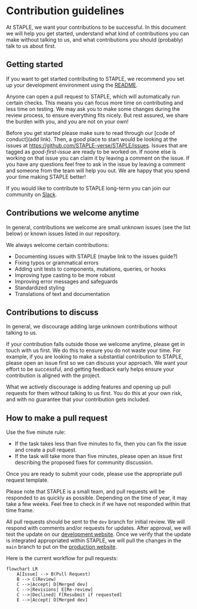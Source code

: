 # Contribution guidelines

At STAPLE, we want your contributions to be successful. In this document we will help you get started, understand what kind of contributions you can make without talking to us, and what contributions you should (probably) talk to us about first.

## Getting started

If you want to get started contributing to STAPLE, we recommend you set up your development environment using the [README](https://github.com/STAPLE-verse/STAPLE/blob/dev/README.md).

Anyone can open a pull request to STAPLE, which will automatically run certain checks. This means you can focus more time on contributing and less time on testing. We may ask you to make some changes during the review process, to ensure everything fits nicely. But rest assured, we share the burden with you, and you are not on your own!

Before you get started please make sure to read through our [code of conduct](add link). Then, a good place to start would be looking at the issues at https://github.com/STAPLE-verse/STAPLE/issues. Issues that are tagged as _good-first-issue_ are ready to be worked on. If noone else is working on that issue you can claim it by leaving a comment on the issue. If you have any questions feel free to ask in the issue by leaving a comment and someone from the team will help you out. We are happy that you spend your time making STAPLE better!

If you would like to contribute to STAPLE long-term you can join our community on [Slack](https://join.slack.com/t/staple-talk/shared_invite/zt-2u8yd4n7n-0ehpV2UmA0ORUvM_qQcDcA).

## Contributions we welcome anytime

In general, contributions we welcome are small unknown issues (see the list below) or known issues listed in our repository.

We always welcome certain contributions:

- Documenting issues with STAPLE (maybe link to the issues guide?)
- Fixing typos or grammatical errors
- Adding unit tests to components, mutations, queries, or hooks
- Improving type casting to be more robust
- Improving error messages and safeguards
- Standardized styling
- Translations of text and documentation

## Contributions to discuss

In general, we discourage adding large unknown contributions without talking to us.

If your contribution falls outside those we welcome anytime, please get in touch with us first. We do this to ensure you do not waste your time. For example, if you are looking to make a substantial contribution to STAPLE, please open an issue first so we can discuss your approach. We want your effort to be successful, and getting feedback early helps ensure your contribution is aligned with the project.

What we actively discourage is adding features and opening up pull requests for them without talking to us first. You do this at your own risk, and with no guarantee that your contribution gets included.

## How to make a pull request

Use the five minute rule:

- If the task takes less than five minutes to fix, then you can fix the issue and create a pull request.
- If the task will take more than five minutes, please open an issue first describing the proposed fixes for community discussion.

Once you are ready to submit your code, please use the appropriate pull request template.

Please note that STAPLE is a small team, and pull requests will be responded to as quickly as possible. Depending on the time of year, it may take a few weeks. Feel free to check in if we have not responded within that time frame.

All pull requests should be sent to the `dev` branch for initial review. We will respond with comments and/or requests for updates. After approval, we will test the update on our [development website](https://test.staple.science). Once we verify that the update is integrated appropriated within STAPLE, we will pull the changes in the `main` branch to put on the [production website](https://app.staple.science/).

Here is the current workflow for pull requests:

```mermaid
flowchart LR
    A[Issue] --> B(Pull Request)
    B --> C(Review)
    C -->|Accept| D[Merged dev]
    C -->|Revisions| E[Re-review]
    C -->|Declined| F[Resubmit if requested]
    E -->|Accept| D[Merged dev]
```
